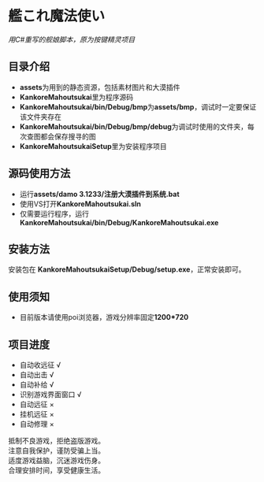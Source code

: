 # 艦これ魔法使い

*用C#重写的舰娘脚本，原为按键精灵项目*

## 目录介绍

- **assets**为用到的静态资源，包括素材图片和大漠插件
- **KankoreMahoutsukai**里为程序源码
- **KankoreMahoutsukai/bin/Debug/bmp**为**assets/bmp**，调试时一定要保证该文件夹存在
- **KankoreMahoutsukai/bin/Debug/bmp/debug**为调试时使用的文件夹，每次查图都会保存搜寻的图
- **KankoreMahoutsukaiSetup**里为安装程序项目

## 源码使用方法

- 运行**assets/damo 3.1233/注册大漠插件到系统.bat**
- 使用VS打开**KankoreMahoutsukai.sln**
- 仅需要运行程序，运行**KankoreMahoutsukai/bin/Debug/KankoreMahoutsukai.exe**

## 安装方法

安装包在 **KankoreMahoutsukaiSetup/Debug/setup.exe**，正常安装即可。

## 使用须知

- 目前版本请使用poi浏览器，游戏分辨率固定**1200*720**

## 项目进度
- 自动收远征 √
- 自动出击 √
- 自动补给 √
- 识别游戏界面窗口 √
- 自动远征 ×
- 挂机远征 ×
- 自动修理 ×

抵制不良游戏，拒绝盗版游戏。<br>
注意自我保护，谨防受骗上当。<br>
适度游戏益脑，沉迷游戏伤身。<br>
合理安排时间，享受健康生活。